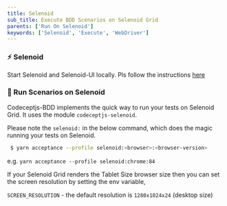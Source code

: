 ```yaml
---
title: Selenoid
sub_title: Execute BDD Scenarios on Selenoid Grid
parents: ['Run On Selenoid']
keywords: ['Selenoid', 'Execute', 'WebDriver']
---
```


### ⚡️ Selenoid

Start Selenoid and Selenoid-UI locally. Pls follow the instructions [here](https://aerokube.com/selenoid/latest/)

### 🏃 Run Scenarios on Selenoid

Codeceptjs-BDD implements the quick way to run your tests on Selenoid Grid. It uses the module `codeceptjs-selenoid`.

Please note the `selenoid:` in the below command, which does the magic running your tests on Selenoid.

```bash
 $ yarn acceptance --profile selenoid:<browser>:<browser-version>
```

e.g. `yarn acceptance --profile selenoid:chrome:84`

If your Selenoid Grid renders the Tablet Size browser size then you can set the screen resolution by setting the env variable,

`SCREEN_RESOLUTION` - the default resolution is `1280x1024x24` (desktop size)
